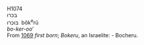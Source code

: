 H1074  
בּכרוּ  
בּוֹכְרוּ ‎ bôk<sup>e</sup>rû  
*bo-ker-oo‘*  
From [1069](h1069) *first* *born*; *Bokeru*, an Israelite: - Bocheru.  
